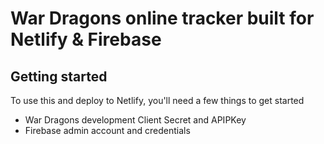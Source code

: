 # War Dragons online tracker built for Netlify & Firebase

## Getting started

To use this and deploy to Netlify, you'll need a few things to get started

- War Dragons development Client Secret and APIPKey
- Firebase admin account and credentials

